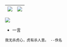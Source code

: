 | ![](https://gh.xfisxf.top/https://raw.githubusercontent.com/CoolPlayLin/CoolPlayLin/master/metrics.classic.svg) | ![](https://github-readme-stats.vercel.app//api?username=CoolPlayLin&count_private=true&show_icons=true&theme=github_dark_dimmed) |
| --------------------------------------------------------------------------------------------------------------- | --------------------------------------------------------------------------------------------------------------------------------- |

[![](https://gh.xfisxf.top/https://raw.githubusercontent.com/CoolPlayLin/CoolPlayLin/master/photo.png)](https://github.com/CoolPlayLin)

- 一言

```
我无杀虎心，虎有杀人意。 --佚名
```
